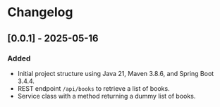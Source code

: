 # Changelog

## [0.0.1] - 2025-05-16
### Added
- Initial project structure using Java 21, Maven 3.8.6, and Spring Boot 3.4.4.
- REST endpoint `/api/books` to retrieve a list of books.
- Service class with a method returning a dummy list of books.
